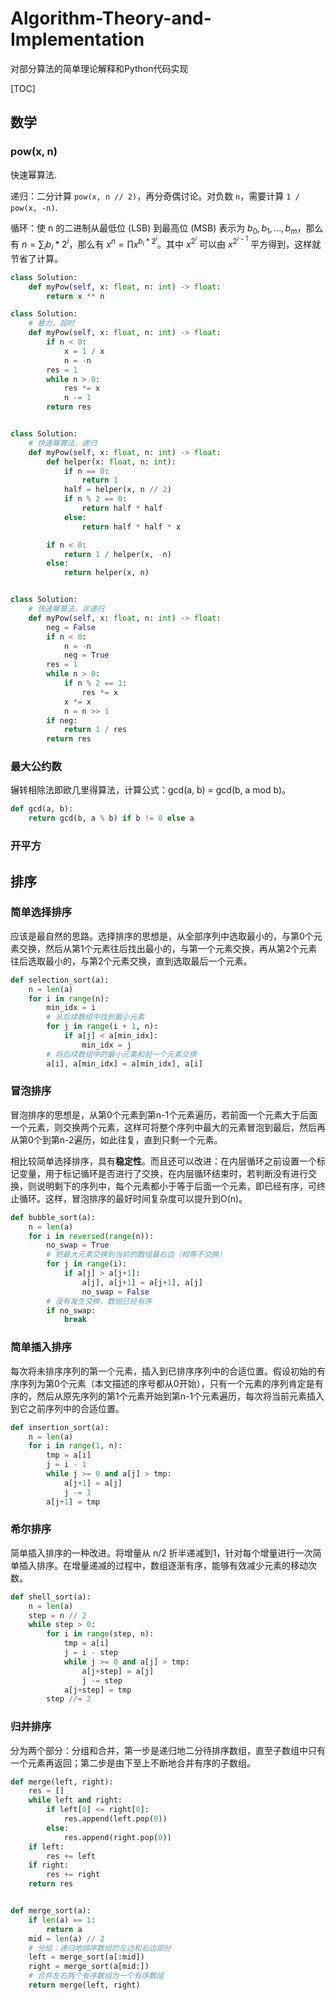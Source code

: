 # Algorithm-Theory-and-Implementation
对部分算法的简单理论解释和Python代码实现

[TOC]

## 数学

### pow(x, n)

快速幂算法.

递归：二分计算 `pow(x, n // 2)`，再分奇偶讨论。对负数 `n`，需要计算 `1 / pow(x, -n)`.

循环：使 n 的二进制从最低位 (LSB) 到最高位 (MSB) 表示为 $b_0,b_1,...,b_m$，那么有 $n=\sum_{i} b_{i} * 2^{i}$，那么有 $x^n = \prod x ^ {b_i * 2 ^ i}$。其中 $x ^ {2 ^ i}$ 可以由 $x ^ {2 ^ {i-1}}$ 平方得到，这样就节省了计算。

```python
class Solution:
    def myPow(self, x: float, n: int) -> float:
        return x ** n

class Solution:
    # 暴力，超时
    def myPow(self, x: float, n: int) -> float:
        if n < 0:
            x = 1 / x
            n = -n
        res = 1
        while n > 0:
            res *= x
            n -= 1
        return res


class Solution:
    # 快速幂算法，递归
    def myPow(self, x: float, n: int) -> float:
        def helper(x: float, n: int):
            if n == 0:
                return 1
            half = helper(x, n // 2)
            if n % 2 == 0:
                return half * half
            else:
                return half * half * x

        if n < 0:
            return 1 / helper(x, -n)
        else:
            return helper(x, n)


class Solution:
    # 快速幂算法，非递归
    def myPow(self, x: float, n: int) -> float:
        neg = False
        if n < 0:
            n = -n
            neg = True
        res = 1
        while n > 0:
            if n % 2 == 1:
                res *= x
            x *= x
            n = n >> 1
        if neg:
            return 1 / res
        return res
```

### 最大公约数

辗转相除法即欧几里得算法，计算公式：gcd(a, b) = gcd(b, a mod b)。

```python
def gcd(a, b):
    return gcd(b, a % b) if b != 0 else a
```

### 开平方



## 排序

### 简单选择排序

应该是最自然的思路。选择排序的思想是，从全部序列中选取最小的，与第0个元素交换，然后从第1个元素往后找出最小的，与第一个元素交换，再从第2个元素往后选取最小的，与第2个元素交换，直到选取最后一个元素。

```python
def selection_sort(a):
    n = len(a)
    for i in range(n):
        min_idx = i
        # 从后续数组中找到最小元素
        for j in range(i + 1, n):
            if a[j] < a[min_idx]:
                min_idx = j
        # 将后续数组中的最小元素和前一个元素交换
        a[i], a[min_idx] = a[min_idx], a[i]
```

### 冒泡排序

冒泡排序的思想是，从第0个元素到第n-1个元素遍历，若前面一个元素大于后面一个元素，则交换两个元素，这样可将整个序列中最大的元素冒泡到最后，然后再从第0个到第n-2遍历，如此往复，直到只剩一个元素。

相比较简单选择排序，具有**稳定性**。而且还可以改进：在内层循环之前设置一个标记变量，用于标记循环是否进行了交换，在内层循环结束时，若判断没有进行交换，则说明剩下的序列中，每个元素都小于等于后面一个元素，即已经有序，可终止循环。这样，冒泡排序的最好时间复杂度可以提升到O(n)。

```python
def bubble_sort(a):
    n = len(a)
    for i in reversed(range(n)):
        no_swap = True
        # 把最大元素交换到当前的数组最右边（相等不交换）
        for j in range(i):
            if a[j] > a[j+1]:
                a[j], a[j+1] = a[j+1], a[j]
                no_swap = False
        # 没有发生交换，数组已经有序
        if no_swap:
            break
```

### 简单插入排序

每次将未排序序列的第一个元素，插入到已排序序列中的合适位置。假设初始的有序序列为第0个元素（本文描述的序号都从0开始），只有一个元素的序列肯定是有序的，然后从原先序列的第1个元素开始到第n-1个元素遍历，每次将当前元素插入到它之前序列中的合适位置。

```python
def insertion_sort(a):
    n = len(a)
    for i in range(1, n):
        tmp = a[i]
        j = i - 1
        while j >= 0 and a[j] > tmp:
            a[j+1] = a[j]
            j -= 1           
        a[j+1] = tmp
```

### 希尔排序

简单插入排序的一种改进。将增量从 n/2 折半递减到1，针对每个增量进行一次简单插入排序。在增量递减的过程中，数组逐渐有序，能够有效减少元素的移动次数。

```python
def shell_sort(a):
    n = len(a)
    step = n // 2
    while step > 0:
        for i in range(step, n):
            tmp = a[i]
            j = i - step
            while j >= 0 and a[j] > tmp:
                a[j+step] = a[j]
                j -= step
            a[j+step] = tmp
        step //= 2
```

### 归并排序

分为两个部分：分组和合并，第一步是递归地二分待排序数组，直至子数组中只有一个元素再返回；第二步是由下至上不断地合并有序的子数组。

```python
def merge(left, right):
    res = []
    while left and right:
        if left[0] <= right[0]:
            res.append(left.pop(0))
        else:
            res.append(right.pop(0))
    if left:
        res += left
    if right:
        res += right
    return res


def merge_sort(a):
    if len(a) == 1:
        return a
    mid = len(a) // 2
    # 分组：递归地排序数组的左边和右边部分
    left = merge_sort(a[:mid])
    right = merge_sort(a[mid:])
    # 合并左右两个有序数组为一个有序数组
    return merge(left, right)
```

